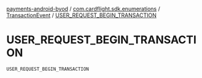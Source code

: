 [payments-android-byod](../../index.md) / [com.cardflight.sdk.enumerations](../index.md) / [TransactionEvent](index.md) / [USER_REQUEST_BEGIN_TRANSACTION](./-u-s-e-r_-r-e-q-u-e-s-t_-b-e-g-i-n_-t-r-a-n-s-a-c-t-i-o-n.md)

# USER_REQUEST_BEGIN_TRANSACTION

`USER_REQUEST_BEGIN_TRANSACTION`